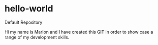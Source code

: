 # hello-world
Default Repository

Hi my name is Marlon and I have created this GIT in order to show case a range of my development skills.
